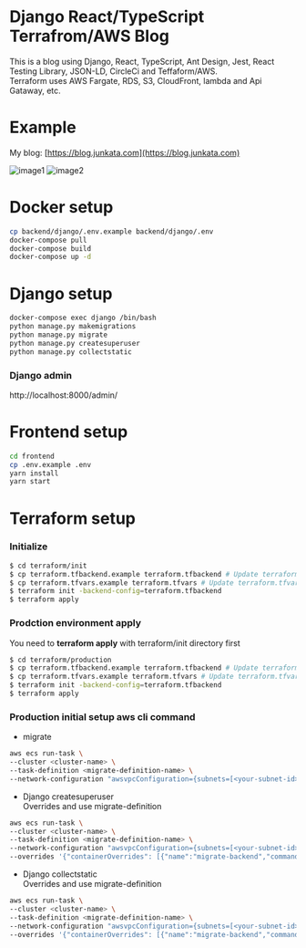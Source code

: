 # Django React/TypeScript Terrafrom/AWS Blog
This is a blog using Django, React, TypeScript, Ant Design, Jest, React Testing Library, JSON-LD, CircleCi and Teffaform/AWS.  
Terraform uses AWS Fargate, RDS, S3, CloudFront, lambda and Api Gataway, etc.  

# Example
My blog: [https://blog.junkata.com](https://blog.junkata.com)
<!-- TODO screen shot -->
![image1](https://user-images.githubusercontent.com/60050242/106447082-6bce9380-64c4-11eb-9090-0701fe7e9699.jpg)
![image2](https://user-images.githubusercontent.com/60050242/106447152-7c7f0980-64c4-11eb-83e8-c9b2d16a5375.jpg)

# Docker setup
```sh
cp backend/django/.env.example backend/django/.env
docker-compose pull
docker-compose build
docker-compose up -d
```

# Django setup
```sh
docker-compose exec django /bin/bash
python manage.py makemigrations
python manage.py migrate
python manage.py createsuperuser
python manage.py collectstatic
```

### Django admin
http://localhost:8000/admin/

# Frontend setup
```sh
cd frontend
cp .env.example .env
yarn install
yarn start
```

# Terraform setup
### Initialize
```sh
$ cd terraform/init
$ cp terraform.tfbackend.example terraform.tfbackend # Update terraform.tfbackend to your settings
$ cp terraform.tfvars.example terraform.tfvars # Update terraform.tfvars to your settings
$ terraform init -backend-config=terraform.tfbackend
$ terraform apply
```

### Prodction environment apply
You need to **terraform apply** with terraform/init directory first
```sh
$ cd terraform/production
$ cp terraform.tfbackend.example terraform.tfbackend # Update terraform.tfbackend to your settings
$ cp terraform.tfvars.example terraform.tfvars # Update terraform.tfvars to your settings
$ terraform init -backend-config=terraform.tfbackend
$ terraform apply
```

### Production initial setup aws cli command
- migrate
```sh
aws ecs run-task \
--cluster <cluster-name> \
--task-definition <migrate-definition-name> \
--network-configuration "awsvpcConfiguration={subnets=[<your-subnet-id>],securityGroups=[<your-sg-id>],assignPublicIp=ENABLED}"
```

- Django createsuperuser  
Overrides and use migrate-definition
```sh
aws ecs run-task \
--cluster <cluster-name> \
--task-definition <migrate-definition-name> \
--network-configuration "awsvpcConfiguration={subnets=[<your-subnet-id>],securityGroups=[<your-sg-id>],assignPublicIp=ENABLED}" \
--overrides '{"containerOverrides": [{"name":"migrate-backend","command": [ "python", "manage.py", "createsuperuser", "--username", "<your-name>", "--email", "<your-email>", "--noinput" ]}]}'
```

- Django collectstatic  
Overrides and use migrate-definition
```sh
aws ecs run-task \
--cluster <cluster-name> \
--task-definition <migrate-definition-name> \
--network-configuration "awsvpcConfiguration={subnets=[<your-subnet-id>],securityGroups=[<your-sg-id>],assignPublicIp=ENABLED}" \
--overrides '{"containerOverrides": [{"name":"migrate-backend","command": [ "python", "manage.py", "collectstatic", "--noinput" ]}]}'
```
